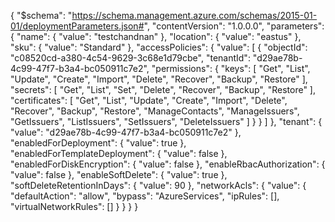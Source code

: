 {
    "$schema": "https://schema.management.azure.com/schemas/2015-01-01/deploymentParameters.json#",
    "contentVersion": "1.0.0.0",
    "parameters": {
        "name": {
            "value": "testchandnan"
        },
        "location": {
            "value": "eastus"
        },
        "sku": {
            "value": "Standard"
        },
        "accessPolicies": {
            "value": [
                {
                    "objectId": "c08520cd-a380-4c54-9629-3c68e1d79cbe",
                    "tenantId": "d29ae78b-4c99-47f7-b3a4-bc050911c7e2",
                    "permissions": {
                        "keys": [
                            "Get",
                            "List",
                            "Update",
                            "Create",
                            "Import",
                            "Delete",
                            "Recover",
                            "Backup",
                            "Restore"
                        ],
                        "secrets": [
                            "Get",
                            "List",
                            "Set",
                            "Delete",
                            "Recover",
                            "Backup",
                            "Restore"
                        ],
                        "certificates": [
                            "Get",
                            "List",
                            "Update",
                            "Create",
                            "Import",
                            "Delete",
                            "Recover",
                            "Backup",
                            "Restore",
                            "ManageContacts",
                            "ManageIssuers",
                            "GetIssuers",
                            "ListIssuers",
                            "SetIssuers",
                            "DeleteIssuers"
                        ]
                    }
                }
            ]
        },
        "tenant": {
            "value": "d29ae78b-4c99-47f7-b3a4-bc050911c7e2"
        },
        "enabledForDeployment": {
            "value": true
        },
        "enabledForTemplateDeployment": {
            "value": false
        },
        "enabledForDiskEncryption": {
            "value": false
        },
        "enableRbacAuthorization": {
            "value": false
        },
        "enableSoftDelete": {
            "value": true
        },
        "softDeleteRetentionInDays": {
            "value": 90
        },
        "networkAcls": {
            "value": {
                "defaultAction": "allow",
                "bypass": "AzureServices",
                "ipRules": [],
                "virtualNetworkRules": []
            }
        }
    }
}

